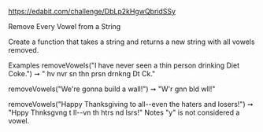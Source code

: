 https://edabit.com/challenge/DbLp2kHgwQbridSSy

Remove Every Vowel from a String

Create a function that takes a string and returns a new string with all vowels removed.

Examples
removeVowels("I have never seen a thin person drinking Diet Coke.")
➞ " hv nvr sn  thn prsn drnkng Dt Ck."

removeVowels("We're gonna build a wall!")
➞ "W'r gnn bld  wll!"

removeVowels("Happy Thanksgiving to all--even the haters and losers!")
➞ "Hppy Thnksgvng t ll--vn th htrs nd lsrs!"
Notes
"y" is not considered a vowel.